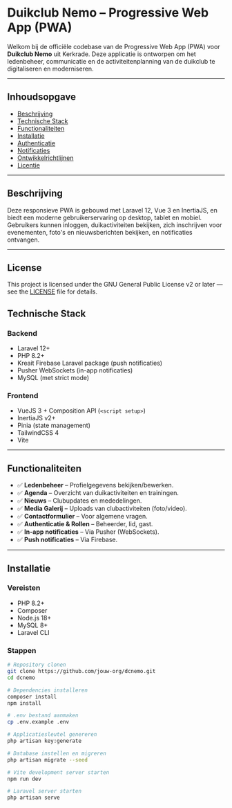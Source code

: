 # Duikclub Nemo – Progressive Web App (PWA)

Welkom bij de officiële codebase van de Progressive Web App (PWA) voor **Duikclub Nemo** uit Kerkrade. Deze applicatie is ontworpen om het ledenbeheer, communicatie en de activiteitenplanning van de duikclub te digitaliseren en moderniseren.

---

## Inhoudsopgave

- [Beschrijving](#beschrijving)
- [Technische Stack](#technische-stack)
- [Functionaliteiten](#functionaliteiten)
- [Installatie](#installatie)
- [Authenticatie](#authenticatie)
- [Notificaties](#notificaties)
- [Ontwikkelrichtlijnen](#ontwikkelrichtlijnen)
- [Licentie](#licentie)

---

## Beschrijving

Deze responsieve PWA is gebouwd met Laravel 12, Vue 3 en InertiaJS, en biedt een moderne gebruikerservaring op desktop, tablet en mobiel. Gebruikers kunnen inloggen, duikactiviteiten bekijken, zich inschrijven voor evenementen, foto's en nieuwsberichten bekijken, en notificaties ontvangen.

---

## License

This project is licensed under the GNU General Public License v2 or later — see the [LICENSE](./LICENSE) file for details.


## Technische Stack

### Backend

- Laravel 12+
- PHP 8.2+
- Kreait Firebase Laravel package (push notificaties)
- Pusher WebSockets (in-app notificaties)
- MySQL (met strict mode)

### Frontend

- VueJS 3 + Composition API (`<script setup>`)
- InertiaJS v2+
- Pinia (state management)
- TailwindCSS 4
- Vite

---

## Functionaliteiten

- ✅ **Ledenbeheer** – Profielgegevens bekijken/bewerken.
- ✅ **Agenda** – Overzicht van duikactiviteiten en trainingen.
- ✅ **Nieuws** – Clubupdates en mededelingen.
- ✅ **Media Galerij** – Uploads van clubactiviteiten (foto/video).
- ✅ **Contactformulier** – Voor algemene vragen.
- ✅ **Authenticatie & Rollen** – Beheerder, lid, gast.
- ✅ **In-app notificaties** – Via Pusher (WebSockets).
- ✅ **Push notificaties** – Via Firebase.

---

## Installatie

### Vereisten

- PHP 8.2+
- Composer
- Node.js 18+
- MySQL 8+
- Laravel CLI

### Stappen

```bash
# Repository clonen
git clone https://github.com/jouw-org/dcnemo.git
cd dcnemo

# Dependencies installeren
composer install
npm install

# .env bestand aanmaken
cp .env.example .env

# Applicatiesleutel genereren
php artisan key:generate

# Database instellen en migreren
php artisan migrate --seed

# Vite development server starten
npm run dev

# Laravel server starten
php artisan serve
